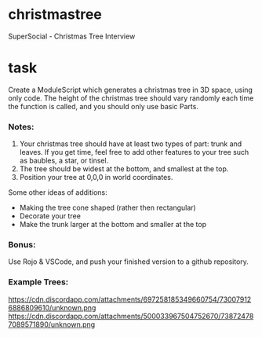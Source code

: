 # christmastree
SuperSocial - Christmas Tree Interview

# task
Create a ModuleScript which generates a christmas tree in 3D space, using only code. The height of the christmas tree should vary randomly each time the function is called, and you should only use basic Parts.

### Notes:
1. Your christmas tree should have at least two types of part: trunk and leaves. If you get time, feel free to add other features to your tree such as baubles, a star, or tinsel.
2. The tree should be widest at the bottom, and smallest at the top.
3. Position your tree at 0,0,0 in world coordinates.

Some other ideas of additions:
- Making the tree cone shaped (rather then rectangular)
- Decorate your tree
- Make the trunk larger at the bottom and smaller at the top

### Bonus:
Use Rojo & VSCode, and push your finished version to a github repository.

### Example Trees:
https://cdn.discordapp.com/attachments/697258185349660754/730079126886809610/unknown.png
https://cdn.discordapp.com/attachments/500033967504752670/738724787089571890/unknown.png
